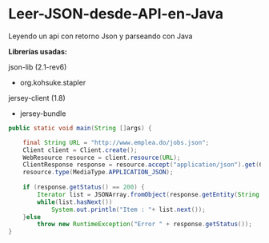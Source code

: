 Leer-JSON-desde-API-en-Java
===========================

Leyendo un api con retorno Json y parseando con Java

**Librerías usadas:** 

json-lib (2.1-rev6)
- org.kohsuke.stapler

jersey-client (1.8)
- jersey-bundle

```java
public static void main(String []args) {

	final String URL = "http://www.emplea.do/jobs.json";
	Client client = Client.create();
	WebResource resource = client.resource(URL);
	ClientResponse response = resource.accept("application/json").get(ClientResponse.class);
	resource.type(MediaType.APPLICATION_JSON);
	
	if (response.getStatus() == 200) {
		Iterator list = JSONArray.fromObject(response.getEntity(String.class)).listIterator();
		while(list.hasNext())
			System.out.println("Item : "+ list.next());
	}else
		throw new RuntimeException("Error " + response.getStatus());
}
```
